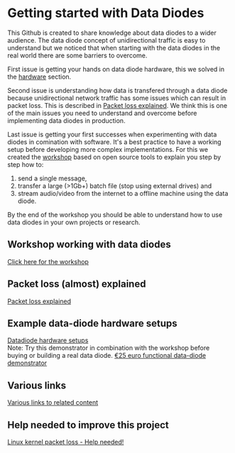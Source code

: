 # Getting started with Data Diodes

This Github is created to share knowledge about data diodes to a wider audience. The data diode concept of unidirectional traffic is easy to understand but we noticed that when starting with the data diodes in the real world there are some barriers to overcome.

First issue is getting your hands on data diode hardware, this we solved in the [hardware](datadiode_hardware_setups.md) section.

Second issue is understanding how data is transfered through a data diode because unidirectional network traffic has some issues which can result in packet loss. This is described in [Packet loss explained](packetloss_explained.md). We think this is one of the main issues you need to understand and overcome before implementing data diodes in production.

Last issue is getting your first successes when experimenting with data diodes in comination with software. It's a best practice to have a working setup before developing more complex implementations. For this we created the [workshop](workshop/readme.md) based on open source tools to explain you step by step how to: <br> 
1) send a single message, <br>
2) transfer a large (>1Gb+) batch file (stop using external drives) and <br>
3) stream audio/video from the internet to a offline machine using the data diode.

By the end of the workshop you should be able to understand how to use data diodes in your own projects or research.

## Workshop working with data diodes
[Click here for the workshop](workshop/readme.md)

## Packet loss (almost) explained
[Packet loss explained](packetloss_explained.md)

## Example data-diode hardware setups
[Datadiode hardware setups](datadiode_hardware_setups.md) <br>
Note: Try this demonstrator in combination with the workshop before buying or building a real data diode. [€25 euro functional data-diode demonstrator](https://github.com/Vrolijk/OSDD/blob/main/examples/25_euro_data-diode_demonstator.md) 

## Various links 
[Various links to related content](external_content.md)

## Help needed to improve this project
[Linux kernel packet loss - Help needed!](https://github.com/Vrolijk/OSDD/issues/6)

